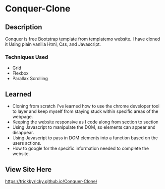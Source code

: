 # Conquer-Clone
## Description
Conquer is free Bootstrap template from templatemo website.
I have cloned it Using plain vanilla Html, Css, and Javascript.
### Techniques Used
- Grid
- Flexbox
- Parallax Scrolling
## Learned
- Cloning from scratch I've learned how to use the chrome developer tool to 
layer and keep myself from staying stuck within specific areas of the webpage.
- Keeping the website responsive as I code along from section to section
- Using Javascript to manipulate the DOM, so elements can appear and disappear. 
- Using Javascript to pass in DOM elements into a function based on the users actions.
- How to google for the specific information needed to complete the website.
## View Site Here
https://trickkyricky.github.io/Conquer-Clone/
